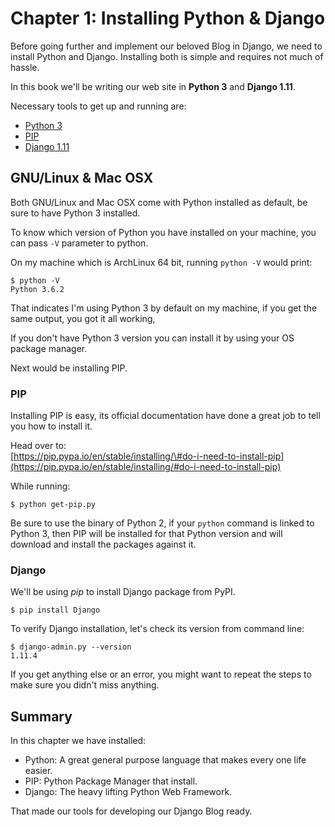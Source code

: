 # Chapter 1: Installing Python & Django

Before going further and implement our beloved Blog in Django, we need to install Python and Django. Installing both is simple and requires not much of hassle.

In this book we'll be writing our web site in **Python 3** and **Django 1.11**.

Necessary tools to get up and running are:

* [Python 3](https://www.python.org/download/releases/3.0/)
* [PIP](https://pip.pypa.io/en/stable/)
* [Django 1.11](https://www.djangoproject.com/download/)

## GNU/Linux & Mac OSX

Both GNU/Linux and Mac OSX come with Python installed as default, be sure to have Python 3 installed.

To know which version of Python you have installed on your machine, you can pass `-V` parameter to python.

On my machine which is ArchLinux 64 bit, running `python -V` would print:

```
$ python -V
Python 3.6.2
```

That indicates I'm using Python 3 by default on my machine, if you get the same output, you got it all working,

If you don't have Python 3 version you can install it by using your OS package manager.

Next would be installing PIP.

### PIP

Installing PIP is easy, its official documentation have done a great job to tell you how to install it.

Head over to:  
[https://pip.pypa.io/en/stable/installing/\#do-i-need-to-install-pip](https://pip.pypa.io/en/stable/installing/#do-i-need-to-install-pip)

While running:

```
$ python get-pip.py
```

Be sure to use the binary of Python 2, if your `python` command is linked to Python 3, then PIP will be installed for that Python version and will download and install the packages against it.

### Django

We'll be using _pip_ to install Django package from PyPI.

```
$ pip install Django
```

To verify Django installation, let's check its version from command line:

```
$ django-admin.py --version
1.11.4
```

If you get anything else or an error, you might want to repeat the steps to make sure you didn't miss anything.

## Summary

In this chapter we have installed:

* Python: A great general purpose language that makes every one life easier.
* PIP: Python Package Manager that install.
* Django: The heavy lifting Python Web Framework.

That made our tools for developing our Django Blog ready.

